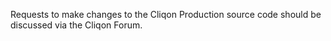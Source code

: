 Requests to make changes to the Cliqon Production source code should be discussed via the Cliqon Forum. 
